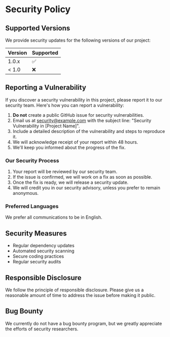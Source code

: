 # Security Policy

## Supported Versions

We provide security updates for the following versions of our project:

| Version | Supported          |
| ------- | ------------------ |
| 1.0.x   | :white_check_mark: |
| < 1.0   | :x:                |

## Reporting a Vulnerability

If you discover a security vulnerability in this project, please report it to our security team. Here's how you can report a vulnerability:

1. **Do not** create a public GitHub issue for security vulnerabilities.
2. Email us at [security@example.com](mailto:security@example.com) with the subject line: "Security Vulnerability in [Project Name]".
3. Include a detailed description of the vulnerability and steps to reproduce it.
4. We will acknowledge receipt of your report within 48 hours.
5. We'll keep you informed about the progress of the fix.

### Our Security Process

1. Your report will be reviewed by our security team.
2. If the issue is confirmed, we will work on a fix as soon as possible.
3. Once the fix is ready, we will release a security update.
4. We will credit you in our security advisory, unless you prefer to remain anonymous.

### Preferred Languages

We prefer all communications to be in English.

## Security Measures

- Regular dependency updates
- Automated security scanning
- Secure coding practices
- Regular security audits

## Responsible Disclosure

We follow the principle of responsible disclosure. Please give us a reasonable amount of time to address the issue before making it public.

## Bug Bounty

We currently do not have a bug bounty program, but we greatly appreciate the efforts of security researchers.
